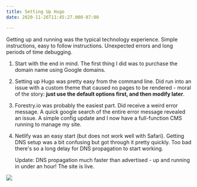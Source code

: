 ```yaml
---
title: Setting Up Hugo
date: 2020-11-26T11:45:27.000-07:00

---
```

Getting up and running was the typical technology experience. Simple instructions, easy to follow instructions. Unexpected errors and long periods of time debugging.

1. Start with the end in mind. The first thing I did was to purchase the domain name using Google domains.
2. Setting up Hugo was pretty easy from the command line. Did run into an issue with a custom theme that caused no pages to be rendered - moral of the story: **just use the default options first, and then modify later**.
3. Forestry.io was probably the easiest part. Did receive a weird error message. A quick google search of the entire error message revealed an issue. A simple config update and I now have a full-function CMS running to manage my site.
4. Netlify was an easy start (but does not work well with Safari).  Getting DNS setup was a bit confusing but got through it pretty quickly. Too bad there's so a long delay for DNS propagation to start working.

   Update: DNS propagation much faster than advertised - up and running in under an hour! The site is live.

![](/uploads/wideshot.png)